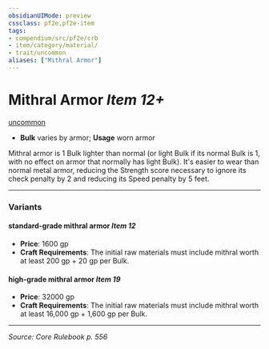 ```yaml
---
obsidianUIMode: preview
cssclass: pf2e,pf2e-item
tags:
- compendium/src/pf2e/crb
- item/category/material/
- trait/uncommon
aliases: ["Mithral Armor"]
---
```

# Mithral Armor *Item 12+*  
[uncommon](rules/traits/uncommon.md "Uncommon Rarity Trait")  

- **Bulk** varies by armor; **Usage** worn armor

Mithral armor is 1 Bulk lighter than normal (or light Bulk if its normal Bulk is 1, with no effect on armor that normally has light Bulk). It's easier to wear than normal metal armor, reducing the Strength score necessary to ignore its check penalty by 2 and reducing its Speed penalty by 5 feet.

---
### Variants

#### standard-grade mithral armor *Item 12*

- **Price**: 1600 gp
- **Craft Requirements**: The initial raw materials must include mithral worth at least 200 gp + 20 gp per Bulk.

#### high-grade mithral armor *Item 19*

- **Price**: 32000 gp
- **Craft Requirements**: The initial raw materials must include mithral worth at least 16,000 gp + 1,600 gp per Bulk.

---
*Source: Core Rulebook p. 556*